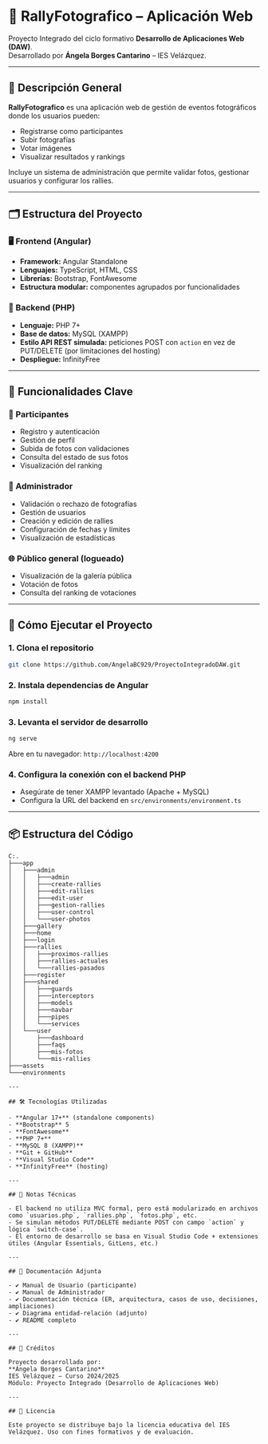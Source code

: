 
# 📸 RallyFotografico – Aplicación Web

Proyecto Integrado del ciclo formativo **Desarrollo de Aplicaciones Web (DAW)**.  
Desarrollado por **Ángela Borges Cantarino** – IES Velázquez.

---

## 🧠 Descripción General

**RallyFotografico** es una aplicación web de gestión de eventos fotográficos donde los usuarios pueden:

- Registrarse como participantes
- Subir fotografías
- Votar imágenes
- Visualizar resultados y rankings

Incluye un sistema de administración que permite validar fotos, gestionar usuarios y configurar los rallies.

---

## 🗂️ Estructura del Proyecto

### 🖥️ Frontend (Angular)
- **Framework:** Angular Standalone
- **Lenguajes:** TypeScript, HTML, CSS
- **Librerías:** Bootstrap, FontAwesome
- **Estructura modular:** componentes agrupados por funcionalidades

### 🔧 Backend (PHP)
- **Lenguaje:** PHP 7+
- **Base de datos:** MySQL (XAMPP)
- **Estilo API REST simulada:** peticiones POST con `action` en vez de PUT/DELETE (por limitaciones del hosting)
- **Despliegue:** InfinityFree

---

## 🧩 Funcionalidades Clave

### 👤 Participantes
- Registro y autenticación
- Gestión de perfil
- Subida de fotos con validaciones
- Consulta del estado de sus fotos
- Visualización del ranking

### 🔑 Administrador
- Validación o rechazo de fotografías
- Gestión de usuarios
- Creación y edición de rallies
- Configuración de fechas y límites
- Visualización de estadísticas

### 🌐 Público general (logueado)
- Visualización de la galería pública
- Votación de fotos
- Consulta del ranking de votaciones

---

## 🚀 Cómo Ejecutar el Proyecto

### 1. Clona el repositorio

```bash
git clone https://github.com/AngelaBC929/ProyectoIntegradoDAW.git
```

### 2. Instala dependencias de Angular

```bash
npm install
```

### 3. Levanta el servidor de desarrollo

```bash
ng serve
```

Abre en tu navegador: `http://localhost:4200`

### 4. Configura la conexión con el backend PHP
- Asegúrate de tener XAMPP levantado (Apache + MySQL)
- Configura la URL del backend en `src/environments/environment.ts`

---

## 📦 Estructura del Código

```plaintext
C:.
├───app
│   ├───admin
│   │   ├───admin
│   │   ├───create-rallies
│   │   ├───edit-rallies
│   │   ├───edit-user
│   │   ├───gestion-rallies
│   │   ├───user-control
│   │   └───user-photos
│   ├───gallery
│   ├───home
│   ├───login
│   ├───rallies
│   │   ├───proximos-rallies
│   │   ├───rallies-actuales
│   │   └───rallies-pasados
│   ├───register
│   ├───shared
│   │   ├───guards
│   │   ├───interceptors
│   │   ├───models
│   │   ├───navbar
│   │   ├───pipes
│   │   └───services
│   └───user
│       ├───dashboard
│       ├───faqs
│       ├───mis-fotos
│       └───mis-rallies
├───assets
└───environments

---

## 🛠️ Tecnologías Utilizadas

- **Angular 17+** (standalone components)
- **Bootstrap** 5
- **FontAwesome**
- **PHP 7+**
- **MySQL 8 (XAMPP)**
- **Git + GitHub**
- **Visual Studio Code**
- **InfinityFree** (hosting)

---

## 🧪 Notas Técnicas

- El backend no utiliza MVC formal, pero está modularizado en archivos como `usuarios.php`, `rallies.php`, `fotos.php`, etc.
- Se simulan métodos PUT/DELETE mediante POST con campo `action` y lógica `switch-case`.
- El entorno de desarrollo se basa en Visual Studio Code + extensiones útiles (Angular Essentials, GitLens, etc.)

---

## 🧾 Documentación Adjunta

- ✔️ Manual de Usuario (participante)
- ✔️ Manual de Administrador
- ✔️ Documentación técnica (ER, arquitectura, casos de uso, decisiones, ampliaciones)
- ✔️ Diagrama entidad-relación (adjunto)
- ✔️ README completo

---

## 📌 Créditos

Proyecto desarrollado por:  
**Ángela Borges Cantarino**  
IES Velázquez – Curso 2024/2025  
Módulo: Proyecto Integrado (Desarrollo de Aplicaciones Web)

---

## 📜 Licencia

Este proyecto se distribuye bajo la licencia educativa del IES Velázquez. Uso con fines formativos y de evaluación.
